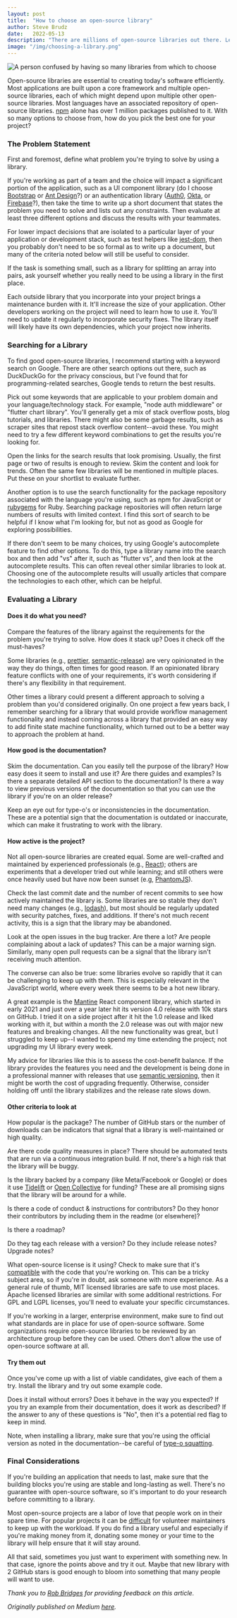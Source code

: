 ```yaml
---
layout: post
title:  "How to choose an open-source library"
author: Steve Brudz
date:   2022-05-13
description: "There are millions of open-source libraries out there. Learn how to choose the best one for your project."
image: "/img/choosing-a-library.png"
---
```

![A person confused by having so many libraries from which to choose](/img/choosing-a-library.png)

Open-source libraries are essential to creating today's software efficiently. Most applications are built upon a core framework and multiple open-source libraries, each of which might depend upon multiple other open-source libraries. Most languages have an associated repository of open-source libraries. [npm](https://www.npmjs.com/) alone has over 1 million packages published to it. With so many options to choose from, how do you pick the best one for your project?

### The Problem Statement

First and foremost, define what problem you're trying to solve by using a library.

If you're working as part of a team and the choice will impact a significant portion of the application, such as a UI component library (do I choose [Bootstrap](https://getbootstrap.com/) or [Ant Design](https://ant.design/)?) or an authentication library ([Auth0](https://auth0.com/), [Okta](https://www.okta.com/), or [Firebase](https://firebase.google.com/)?), then take the time to write up a short document that states the problem you need to solve and lists out any constraints. Then evaluate at least three different options and discuss the results with your teammates.

For lower impact decisions that are isolated to a particular layer of your application or development stack, such as test helpers like [jest-dom](https://github.com/testing-library/jest-dom), then you probably don't need to be so formal as to write up a document, but many of the criteria noted below will still be useful to consider.

If the task is something small, such as a library for splitting an array into pairs, ask yourself whether you really need to be using a library in the first place.

Each outside library that you incorporate into your project brings a maintenance burden with it. It'll increase the size of your application. Other developers working on the project will need to learn how to use it. You'll need to update it regularly to incorporate security fixes. The library itself will likely have its own dependencies, which your project now inherits.

### Searching for a Library

To find good open-source libraries, I recommend starting with a keyword search on Google. There are other search options out there, such as DuckDuckGo for the privacy conscious, but I've found that for programming-related searches, Google tends to return the best results.

Pick out some keywords that are applicable to your problem domain and your language/technology stack. For example, "node auth middleware" or "flutter chart library". You'll generally get a mix of stack overflow posts, blog tutorials, and libraries. There might also be some garbage results, such as scraper sites that repost stack overflow content--avoid these. You might need to try a few different keyword combinations to get the results you're looking for.

Open the links for the search results that look promising. Usually, the first page or two of results is enough to review. Skim the content and look for trends. Often the same few libraries will be mentioned in multiple places. Put these on your shortlist to evaluate further.

Another option is to use the search functionality for the package repository associated with the language you're using, such as npm for JavaScript or [rubygems](https://rubygems.org/) for Ruby. Searching package repositories will often return large numbers of results with limited context. I find this sort of search to be helpful if I know what I'm looking for, but not as good as Google for exploring possibilities.

If there don't seem to be many choices, try using Google's autocomplete feature to find other options. To do this, type a library name into the search box and then add "vs" after it, such as "flutter vs", and then look at the autocomplete results. This can often reveal other similar libraries to look at. Choosing one of the autocomplete results will usually articles that compare the technologies to each other, which can be helpful.

### Evaluating a Library

#### Does it do what you need?

Compare the features of the library against the requirements for the problem you're trying to solve. How does it stack up? Does it check off the must-haves?

Some libraries (e.g., [prettier](https://prettier.io/), [semantic-release](https://github.com/semantic-release/semantic-release)) are very opinionated in the way they do things, often times for good reason. If an opinionated library feature conflicts with one of your requirements, it's worth considering if there's any flexibility in that requirement.

Other times a library could present a different approach to solving a problem than you'd considered originally. On one project a few years back, I remember searching for a library that would provide workflow management functionality and instead coming across a library that provided an easy way to add finite state machine functionality, which turned out to be a better way to approach the problem at hand.

#### How good is the documentation?

Skim the documentation. Can you easily tell the purpose of the library? How easy does it seem to install and use it? Are there guides and examples? Is there a separate detailed API section to the documentation? Is there a way to view previous versions of the documentation so that you can use the library if you're on an older release?

Keep an eye out for type-o's or inconsistencies in the documentation. These are a potential sign that the documentation is outdated or inaccurate, which can make it frustrating to work with the library.

#### How active is the project?

Not all open-source libraries are created equal. Some are well-crafted and maintained by experienced professionals (e.g., [React](https://reactjs.org/)); others are experiments that a developer tried out while learning; and still others were once heavily used but have now been sunset (e.g, [PhantomJS](https://github.com/ariya/phantomjs/issues/15344)).

Check the last commit date and the number of recent commits to see how actively maintained the library is. Some libraries are so stable they don't need many changes (e.g., [lodash](https://github.com/lodash/lodash)), but most should be regularly updated with security patches, fixes, and additions. If there's not much recent activity, this is a sign that the library may be abandoned.

Look at the open issues in the bug tracker. Are there a lot? Are people complaining about a lack of updates? This can be a major warning sign. Similarly, many open pull requests can be a signal that the library isn't receiving much attention.

The converse can also be true: some libraries evolve so rapidly that it can be challenging to keep up with them. This is especially relevant in the JavaScript world, where every week there seems to be a hot new library.

A great example is the [Mantine](https://mantine.dev/) React component library, which started in early 2021 and just over a year later hit its version 4.0 release with 10k stars on GitHub. I tried it on a side project after it hit the 1.0 release and liked working with it, but within a month the 2.0 release was out with major new features and breaking changes. All the new functionality was great, but I struggled to keep up--I wanted to spend my time extending the project; not upgrading my UI library every week.

My advice for libraries like this is to assess the cost-benefit balance. If the library provides the features you need and the development is being done in a professional manner with releases that use [semantic versioning](https://semver.org/), then it might be worth the cost of upgrading frequently. Otherwise, consider holding off until the library stabilizes and the release rate slows down.

#### Other criteria to look at

How popular is the package? The number of GitHub stars or the number of downloads can be indicators that signal that a library is well-maintained or high quality.

Are there code quality measures in place? There should be automated tests that are run via a continuous integration build. If not, there's a high risk that the library will be buggy.

Is the library backed by a company (like Meta/Facebook or Google) or does it use [Tidelift](https://tidelift.com/) or [Open Collective](https://opencollective.com/) for funding? These are all promising signs that the library will be around for a while.

Is there a code of conduct & instructions for contributors? Do they honor their contributors by including them in the readme (or elsewhere)?

Is there a roadmap?

Do they tag each release with a version? Do they include release notes? Upgrade notes?

What open-source license is it using? Check to make sure that it's [compatible](https://en.wikipedia.org/wiki/License_compatibility) with the code that you're working on. This can be a tricky subject area, so if you're in doubt, ask someone with more experience. As a general rule of thumb, MIT licensed libraries are safe to use most places. Apache licensed libraries are similar with some additional restrictions. For GPL and LGPL licenses, you'll need to evaluate your specific circumstances.

If you're working in a larger, enterprise environment, make sure to find out what standards are in place for use of open-source software. Some organizations require open-source libraries to be reviewed by an architecture group before they can be used. Others don't allow the use of open-source software at all.

#### Try them out

Once you've come up with a list of viable candidates, give each of them a try. Install the library and try out some example code.

Does it install without errors? Does it behave in the way you expected? If you try an example from their documentation, does it work as described? If the answer to any of these questions is "No", then it's a potential red flag to keep in mind.

Note, when installing a library, make sure that you're using the official version as noted in the documentation--be careful of [type-o squatting](https://arstechnica.com/information-technology/2020/04/725-bitcoin-stealing-apps-snuck-into-ruby-repository/).

### Final Considerations

If you're building an application that needs to last, make sure that the building blocks you're using are stable and long-lasting as well. There's no guarantee with open-source software, so it's important to do your research before committing to a library.

Most open-source projects are a labor of love that people work on in their spare time. For popular projects it can be [difficult](https://nolanlawson.com/2017/03/05/what-it-feels-like-to-be-an-open-source-maintainer/) for volunteer maintainers to keep up with the workload. If you do find a library useful and especially if you're making money from it, donating some money or your time to the library will help ensure that it will stay around.

All that said, sometimes you just want to experiment with something new. In that case, ignore the points above and try it out. Maybe that new library with 2 GitHub stars is good enough to bloom into something that many people will want to use.

*Thank you to [Rob Bridges](https://medium.com/u/31528dfdca2f) for providing feedback on this article.*

*Originally published on Medium [here](https://medium.com/@sbrudz/how-to-choose-an-open-source-library-c19f260e06ad).*
